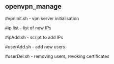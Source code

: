 ## openvpn_manage

#vpnInit.sh - vpn server initialisation

#ip.list - list of new IPs

#ipAdd.sh - script to add IPs

#userAdd.sh - add new users

#userDel.sh - removing users, revoking certificates
